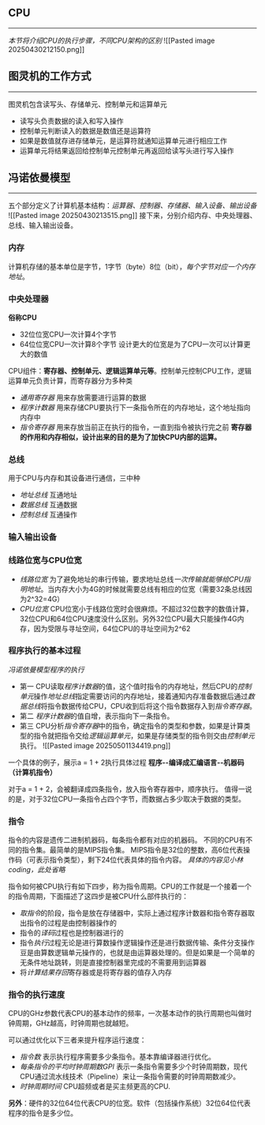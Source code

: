 
##  CPU
****
*本节将介绍CPU的执行步骤，不同CPU架构的区别*
![[Pasted image 20250430212150.png]]
## 图灵机的工作方式
****
图灵机包含读写头、存储单元、控制单元和运算单元
- 读写头负责数据的读入和写入操作
- 控制单元判断读入的数据是数值还是运算符
- 如果是数值就存进存储单元，是运算符就通知运算单元进行相应工作
- 运算单元将结果返回给控制单元控制单元再返回给读写头进行写入操作

## 冯诺依曼模型
****
五个部分定义了计算机基本结构：*运算器、控制器、存储器、输入设备、输出设备*
![[Pasted image 20250430213515.png]]
接下来，分别介绍内存、中央处理器、总线、输入输出设备。

### 内存
计算机存储的基本单位是字节，1字节（byte）8位（bit），*每个字节对应一个内存地址*。
### 中央处理器
**俗称CPU**
- 32位位宽CPU一次计算4个字节
- 64位位宽CPU一次计算8个字节
设计更大的位宽是为了CPU一次可以计算更大的数值

CPU组件：**寄存器、控制单元、逻辑运算单元等**。控制单元控制CPU工作，逻辑运算单元负责计算，而寄存器分为多种类
- *通用寄存器*  用来存放需要进行运算的数据
- *程序计数器*  用来存储CPU要执行下一条指令所在的内存地址，这个地址指向内存中
- *指令寄存器*  用来存放当前正在执行的指令，一直到指令被执行完之前
**寄存器的作用和内存相似，设计出来的目的是为了加快CPU内部的运算。**

### 总线
用于CPU与内存和其设备进行通信，三中种
- *地址总线* 互通地址
- *数据总线* 互通数据
- *控制总线* 互通操作

### 输入输出设备

### 线路位宽与CPU位宽

- *线路位宽* 为了避免地址的串行传输，要求地址总线*一次传输就能够给CPU指明地址*。当内存大小为4G的时候就需要总线有相应的位宽（需要32条总线因为2^32=4G）
- *CPU位宽*  CPU位宽小于线路位宽时会很麻烦。不超过32位数字的数值计算，32位CPU和64位CPU速度没什么区别。另外32位CPU最大只能操作4G内存，因为受限与寻址空间，64位CPU的寻址空间为2^62

### 程序执行的基本过程
*冯诺依曼模型程序的执行*
- 第一 CPU读取*程序计数器*的值，这个值时指令的内存地址，然后CPU的*控制单元*操作*地址总线*指定需要访问的内存地址，接着通知内存准备数据后通过*数据总线*将指令数据传给CPU，CPU收到后将这个指令数据存入到*指令寄存器*。
- 第二 *程序计数器*的值自增，表示指向下一条指令。
- 第三 CPU分析*指令寄存器*中的指令，确定指令的类型和参数，如果是计算类型的指令就把指令交给*逻辑运算单元*，如果是存储类型的指令则交由*控制单元*执行。
![[Pasted image 20250501134419.png]]


一个具体的例子，展示a = 1 + 2执行具体过程
**程序--编译成汇编语言--机器码（计算机指令）**

对于a = 1 + 2，会被翻译成四条指令，放入指令寄存器中，顺序执行。
值得一说的是，对于32位CPU一条指令占四个字节，而数据占多少取决于数据的类型。

### 指令
指令的内容是遗传二进制机器码，每条指令都有对应的机器码。
不同的CPU有不同的指令集。最简单的是MIPS指令集。
MIPS指令是32位的整数，高6位代表操作码（可表示指令类型），剩下24位代表具体的指令内容。
*具体的内容见小林coding，此处省略*


 指令如何被CPU执行有如下四步，称为指令周期。CPU的工作就是一个接着一个的指令周期，下面描述了这四步是被CPU什么部件执行的：
 - *取指令*的阶段，指令是放在存储器中，实际上通过程序计数器和指令寄存器取出指令的过程是由控制器操作的
 - 指令的*译码*过程也是控制器进行的
 - 指令*执行*过程无论是进行算数操作逻辑操作还是进行数据传输、条件分支操作豆是由算数逻辑单元操作的，也就是由运算器处理的。但是如果是一个简单的无条件地址跳转，则是直接控制器里完成的不需要用到运算器
 - 将*计算结果存回*寄存器或是将寄存器的值存入内存

### 指令的执行速度
CPU的GHz参数代表CPU的基本动作的频率，一次基本动作的执行周期也叫做时钟周期，GHz越高，时钟周期也就越短。

可以通过优化以下三者来提升程序运行速度：
- *指令数* 表示执行程序需要多少条指令。基本靠编译器进行优化。
- *每条指令的平均时钟周期数GPI* 表示一条指令需要多少个时钟周期数，现代CPU通过流水线技术（Pipeline）来让一条指令需要的时钟周期数减少。
- *时钟周期时间* CPU超频或者是买主频更高的CPU.

**另外**：硬件的32位64位代表CPU的位宽。软件（包括操作系统）32位64位代表程序的指令是多少位。